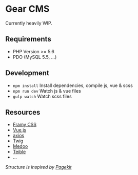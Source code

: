 # Gear CMS
Currently heavily WIP.

## Requirements

*  PHP Version >= 5.6
*  PDO (MySQL 5.5, ...)

## Development

* `npm install` Install dependencies, compile js, vue & scss
* `npm run dev` Watch js & vue files
* `gulp watch` Watch scss files

## Resources

* [Framy CSS](http://www.framycss.org/)
* [Vue.js](http://vuejs.org/)
* [axios](https://github.com/axios/axios)
* [Twig](http://twig.sensiolabs.org/)
* [Medoo](https://github.com/catfan/Medoo)
* [Teible](https://github.com/hiendv/teible)
* ...

_Structure is inspired by [Pagekit](http://pagekit.com/)_

